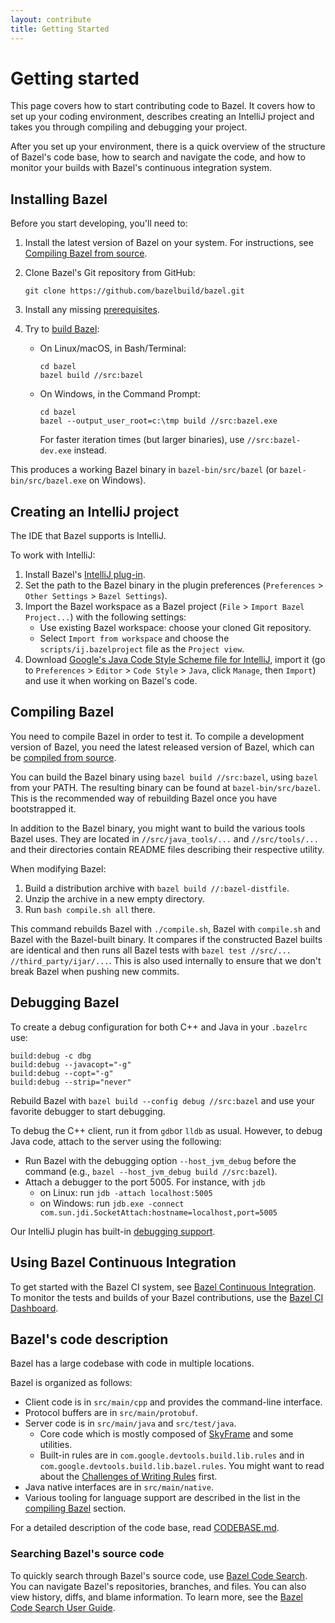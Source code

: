 ```yaml
---
layout: contribute
title: Getting Started
---
```


# Getting started

This page covers how to start contributing code to Bazel. It covers how to set up
your coding environment, describes creating an IntelliJ project and takes you
through compiling and debugging your project.

After you set up your environment, there is a quick overview of the structure of
Bazel's code base, how to search and navigate the code, and how to monitor your
builds with Bazel's continuous integration system.

## Installing Bazel

Before you start developing, you'll need to:

1.  Install the latest version of Bazel on your system. For instructions, see
    [Compiling Bazel from source](https://docs.bazel.build/versions/main/install-compile-source.html).

1.  Clone Bazel's Git repository from GitHub:

    ```
    git clone https://github.com/bazelbuild/bazel.git
    ```
1. Install any missing [prerequisites](https://docs.bazel.build/versions/main/install-compile-source.html#bootstrap-unix).

1. Try to [build
   Bazel](https://docs.bazel.build/versions/main/guide.html#building-programs-with-bazel):

   *  On Linux/macOS, in Bash/Terminal:

      ```
      cd bazel
      bazel build //src:bazel
      ```

   *  On Windows, in the Command Prompt:

      ```
      cd bazel
      bazel --output_user_root=c:\tmp build //src:bazel.exe
      ```

      For faster iteration times (but larger binaries), use `//src:bazel-dev.exe` instead.

This produces a working Bazel binary in `bazel-bin/src/bazel` (or `bazel-bin/src/bazel.exe` on Windows).

## Creating an IntelliJ project

The IDE that Bazel supports is IntelliJ.

To work with IntelliJ:

1. Install Bazel's [IntelliJ plug-in](https://ij.bazel.build).
1. Set the path to the Bazel binary in the plugin preferences
   (`Preferences` > `Other Settings` > `Bazel Settings`).
1. Import the Bazel workspace as a Bazel project
   (`File` > `Import Bazel Project...`) with the following settings:
   *  Use existing Bazel workspace: choose your cloned Git repository.
   *  Select `Import from workspace` and choose the `scripts/ij.bazelproject` file as the `Project view`.
1. Download [Google's Java Code Style Scheme file for IntelliJ](https://github.com/google/styleguide/blob/gh-pages/intellij-java-google-style.xml),
   import it (go to `Preferences` > `Editor` > `Code Style` > `Java`, click `Manage`, then `Import`)
   and use it when working on Bazel's code.

<a name="compile-bazel"></a>
## Compiling Bazel

You need to compile Bazel in order to test it. To compile a development version of
Bazel, you need the latest released version of Bazel, which can be
[compiled from source](/versions/master/docs/install-compile-source.html).

You can build the Bazel binary using
`bazel build //src:bazel`, using `bazel` from your PATH.
The resulting binary can be found at `bazel-bin/src/bazel`. This is the
recommended way of rebuilding Bazel once you have bootstrapped it.

In addition to the Bazel binary, you might want to build the various tools Bazel
uses. They are located in `//src/java_tools/...` and
`//src/tools/...` and their directories contain README files describing their
respective utility.

When modifying Bazel:
1. Build a distribution archive with `bazel build //:bazel-distfile`.
1. Unzip the archive in a new empty directory.
1. Run `bash compile.sh all` there.

This command rebuilds Bazel with `./compile.sh`, Bazel with
`compile.sh` and Bazel with the Bazel-built binary. It compares if the
constructed Bazel builts are identical and then runs all Bazel tests with
`bazel test //src/... //third_party/ijar/...`. This is also used internally
to ensure that we don't break Bazel when pushing new commits.

## Debugging Bazel

To create a debug configuration for both C++ and Java in your `.bazelrc`
use:

```
build:debug -c dbg
build:debug --javacopt="-g"
build:debug --copt="-g"
build:debug --strip="never"
```

Rebuild Bazel with `bazel build --config debug //src:bazel` and use
your favorite debugger to start debugging.

To debug the C++ client, run it from `gdb`or `lldb` as usual.
However, to debug Java code, attach to the server using the following:

*  Run Bazel with the debugging option `--host_jvm_debug` before the
   command (e.g., `bazel --host_jvm_debug build //src:bazel`).
*  Attach a debugger to the port 5005. For instance, with `jdb`
   * on Linux: run `jdb -attach localhost:5005`
   * on Windows: run `jdb.exe -connect com.sun.jdi.SocketAttach:hostname=localhost,port=5005`

Our IntelliJ plugin has built-in [debugging support](https://ij.bazel.build/docs/run-configurations.html).

## Using Bazel Continuous Integration

To get started with the Bazel CI system, see [Bazel Continuous Integration](https://github.com/bazelbuild/continuous-integration/blob/master/buildkite/README.md). To monitor the tests and builds of your Bazel contributions, use the [Bazel CI Dashboard](https://ci.bazel.build/).

## Bazel's code description

Bazel has a large codebase with code in multiple locations.

Bazel is organized as follows:

*  Client code is in `src/main/cpp` and provides the command-line interface.
*  Protocol buffers are in `src/main/protobuf`.
*  Server code is in `src/main/java` and `src/test/java`.
   *  Core code which is mostly composed of [SkyFrame](/designs/skyframe.html) and some
     utilities.
   *  Built-in rules are in `com.google.devtools.build.lib.rules` and in
     `com.google.devtools.build.lib.bazel.rules`. You might want to read about
     the [Challenges of Writing Rules](https://docs.bazel.build/versions/main/rule-challenges.html) first.
*  Java native interfaces are in `src/main/native`.
*  Various tooling for language support are described in the list in the
   [compiling Bazel](#compile-bazel) section.

For a detailed description of the code base, read
[CODEBASE.md](https://github.com/bazelbuild/bazel/blob/master/CODEBASE.md).

### Searching Bazel's source code

To quickly search through Bazel's source code, use [Bazel Code Search](https://source.bazel.build/). You can navigate Bazel's repositories, branches, and files. You can also view history, diffs, and blame information. To learn more, see the
[Bazel Code Search User Guide](https://www.bazel.build/browse-and-search-user-guide.html).
